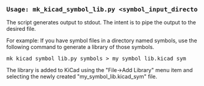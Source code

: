 <h3><pre>Usage: mk_kicad_symbol_lib.py &ltsymbol_input_directory&gt</h3>

The script generates output to stdout.  The intent is to pipe the output to the desired file.

For example:  If you have symbol files in a directory named symbols, use the following command to generate a library of those symbols.

  <pre>mk_kicad_symbol_lib.py symbols > my_symbol_lib.kicad_sym</pre>

The library is added to KiCad using the "File->Add Library" menu item and selecting the newly created "my_symbol_lib.kicad_sym" file.
</pre>
